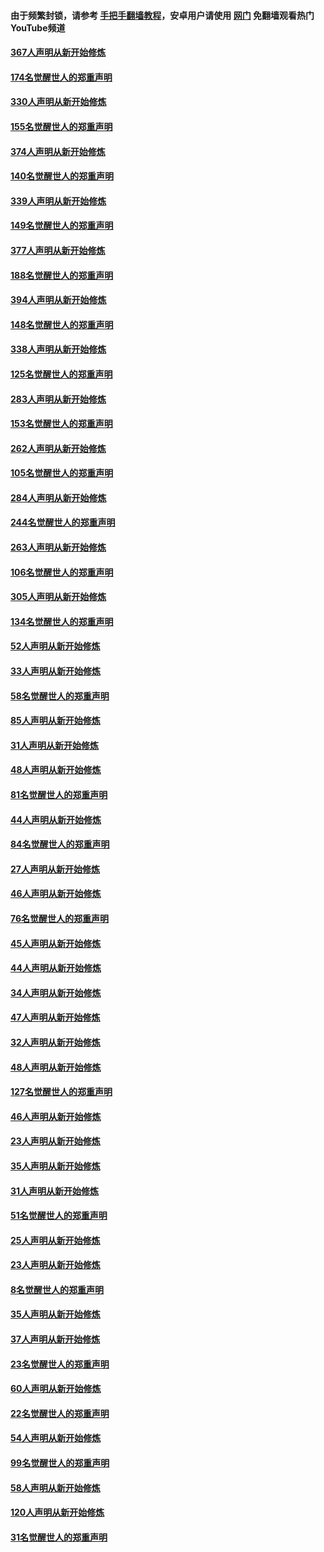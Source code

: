 #### 由于频繁封锁，请参考 [手把手翻墙教程](https://github.com/gfw-breaker/guides/wiki/)，安卓用户请使用 [网门](https://github.com/gfw-breaker/nogfw/blob/master/dl.md?t=06040601) 免翻墙观看热门YouTube频道 

#### [367人声明从新开始修炼](../pages/91/426421.md?t=06040601) 

#### [174名觉醒世人的郑重声明](../pages/91/426420.md?t=06040601) 

#### [330人声明从新开始修炼](../pages/91/426139.md?t=06040601) 

#### [155名觉醒世人的郑重声明](../pages/91/426138.md?t=06040601) 

#### [374人声明从新开始修炼](../pages/91/425811.md?t=06040601) 

#### [140名觉醒世人的郑重声明](../pages/91/425810.md?t=06040601) 

#### [339人声明从新开始修炼](../pages/91/425690.md?t=06040601) 

#### [149名觉醒世人的郑重声明](../pages/91/425689.md?t=06040601) 

#### [377人声明从新开始修炼](../pages/91/424867.md?t=06040601) 

#### [188名觉醒世人的郑重声明](../pages/91/424866.md?t=06040601) 

#### [394人声明从新开始修炼](../pages/91/423914.md?t=06040601) 

#### [148名觉醒世人的郑重声明](../pages/91/423913.md?t=06040601) 

#### [338人声明从新开始修炼](../pages/91/423540.md?t=06040601) 

#### [125名觉醒世人的郑重声明](../pages/91/423539.md?t=06040601) 

#### [283人声明从新开始修炼](../pages/91/423296.md?t=06040601) 

#### [153名觉醒世人的郑重声明](../pages/91/423295.md?t=06040601) 

#### [262人声明从新开始修炼](../pages/91/423004.md?t=06040601) 

#### [105名觉醒世人的郑重声明](../pages/91/423003.md?t=06040601) 

#### [284人声明从新开始修炼](../pages/91/422707.md?t=06040601) 

#### [244名觉醒世人的郑重声明](../pages/91/422706.md?t=06040601) 

#### [263人声明从新开始修炼](../pages/91/422553.md?t=06040601) 

#### [106名觉醒世人的郑重声明](../pages/91/422552.md?t=06040601) 

#### [305人声明从新开始修炼](../pages/91/422153.md?t=06040601) 

#### [134名觉醒世人的郑重声明](../pages/91/422152.md?t=06040601) 

#### [52人声明从新开始修炼](../pages/91/421846.md?t=06040601) 

#### [33人声明从新开始修炼](../pages/91/421804.md?t=06040601) 

#### [58名觉醒世人的郑重声明](../pages/91/421845.md?t=06040601) 

#### [85人声明从新开始修炼](../pages/91/421769.md?t=06040601) 

#### [31人声明从新开始修炼](../pages/91/421763.md?t=06040601) 

#### [48人声明从新开始修炼](../pages/91/421605.md?t=06040601) 

#### [81名觉醒世人的郑重声明](../pages/91/421656.md?t=06040601) 

#### [44人声明从新开始修炼](../pages/91/421544.md?t=06040601) 

#### [84名觉醒世人的郑重声明](../pages/91/421543.md?t=06040601) 

#### [27人声明从新开始修炼](../pages/91/421465.md?t=06040601) 

#### [46人声明从新开始修炼](../pages/91/421454.md?t=06040601) 

#### [76名觉醒世人的郑重声明](../pages/91/421453.md?t=06040601) 

#### [45人声明从新开始修炼](../pages/91/421452.md?t=06040601) 

#### [44人声明从新开始修炼](../pages/91/421422.md?t=06040601) 

#### [34人声明从新开始修炼](../pages/91/421322.md?t=06040601) 

#### [47人声明从新开始修炼](../pages/91/421264.md?t=06040601) 

#### [32人声明从新开始修炼](../pages/91/421225.md?t=06040601) 

#### [48人声明从新开始修炼](../pages/91/421202.md?t=06040601) 

#### [127名觉醒世人的郑重声明](../pages/91/421224.md?t=06040601) 

#### [46人声明从新开始修炼](../pages/91/421203.md?t=06040601) 

#### [23人声明从新开始修炼](../pages/91/421138.md?t=06040601) 

#### [35人声明从新开始修炼](../pages/91/421122.md?t=06040601) 

#### [31人声明从新开始修炼](../pages/91/421081.md?t=06040601) 

#### [51名觉醒世人的郑重声明](../pages/91/421080.md?t=06040601) 

#### [25人声明从新开始修炼](../pages/91/421020.md?t=06040601) 

#### [23人声明从新开始修炼](../pages/91/420884.md?t=06040601) 

#### [8名觉醒世人的郑重声明](../pages/91/420883.md?t=06040601) 

#### [35人声明从新开始修炼](../pages/91/420809.md?t=06040601) 

#### [37人声明从新开始修炼](../pages/91/420766.md?t=06040601) 

#### [23名觉醒世人的郑重声明](../pages/91/420765.md?t=06040601) 

#### [60人声明从新开始修炼](../pages/91/420727.md?t=06040601) 

#### [22名觉醒世人的郑重声明](../pages/91/420726.md?t=06040601) 

#### [54人声明从新开始修炼](../pages/91/420529.md?t=06040601) 

#### [99名觉醒世人的郑重声明](../pages/91/420528.md?t=06040601) 

#### [58人声明从新开始修炼](../pages/91/420198.md?t=06040601) 

#### [120人声明从新开始修炼](../pages/91/420141.md?t=06040601) 

#### [31名觉醒世人的郑重声明](../pages/91/420197.md?t=06040601) 


